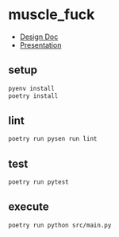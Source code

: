 # muscle_fuck

- [Design Doc](https://esotech.notion.site/BDM-Musclefuck-0483b0cdfb0542ef92df9975ef1ec8f3)
- [Presentation](https://docs.google.com/presentation/d/1rN5PLomJHd9JZrjKUzma4-PGZXhdor9di5YT2XHEMSU/edit)

## setup

```bash
pyenv install
poetry install
```

## lint

```bash
poetry run pysen run lint
```

## test

```bash
poetry run pytest
```

## execute

```bash
poetry run python src/main.py
```
